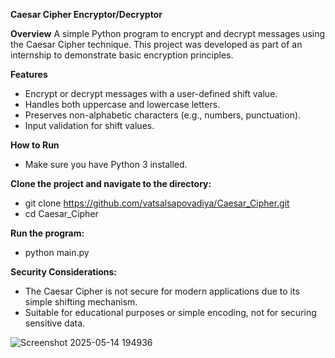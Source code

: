 **Caesar Cipher Encryptor/Decryptor**

**Overview**
A simple Python program to encrypt and decrypt messages using the Caesar Cipher technique. This project was developed as part of an internship to demonstrate basic encryption principles.

**Features**
- Encrypt or decrypt messages with a user-defined shift value.
- Handles both uppercase and lowercase letters.
- Preserves non-alphabetic characters (e.g., numbers, punctuation).
- Input validation for shift values.

**How to Run**
- Make sure you have Python 3 installed.

**Clone the project and navigate to the directory:**

- git clone https://github.com/vatsalsapovadiya/Caesar_Cipher.git
- cd Caesar_Cipher

**Run the program:**
- python main.py

**Security Considerations:**
- The Caesar Cipher is not secure for modern applications due to its simple shifting mechanism.
- Suitable for educational purposes or simple encoding, not for securing sensitive data.

![Screenshot 2025-05-14 194936](https://github.com/user-attachments/assets/258e3f4f-2e62-4a6a-b26e-e9ff94f6b76e)
